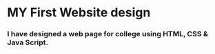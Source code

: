 # MY First Website design 
### I have designed a web page for college using HTML, CSS & Java Script.
